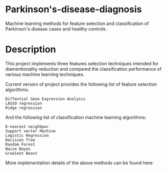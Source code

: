 # Parkinson's-disease-diagnosis
Machine learning methods for feature selection and classification of Parkinson's disease cases and healthy controls.

# Description
This project implements three features selection techniques intended for diamentionality reduction and compared the classification performance of various machine learning techniques.

Current version of project provides the following list of feature selection algorithms:

```
Diffential Gene Expression Analysis
LASSO regression
Ridge regression
```
And the following list of classification machine learning algorithms:
```
K-nearest neighbpor
Support vector Machine
Logistic Regression
Decision Tree
Random Forest
Naive Bayes
Gradient Boost
```
More implementation details of the above methods can be found here:
